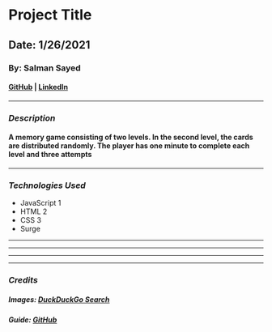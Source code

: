 # Project Title

## Date: 1/26/2021

### By: Salman Sayed

#### [GitHub](https://https://github.com/SalmanSayed14) | [LinkedIn](www.linkedin.com/in/salmansayed)

---

### **_Description_**

#### A memory game consisting of two levels. In the second level, the cards are distributed randomly. The player has one minute to complete each level and three attempts

---

### **_Technologies Used_**

- JavaScript 1
- HTML 2
- CSS 3
- Surge

---

---

---

---

### **_Credits_**

##### Images: [DuckDuckGo Search](http://www.google.com)

##### Guide: [GitHub](https://github.com/SEI-09-Bahrain)
